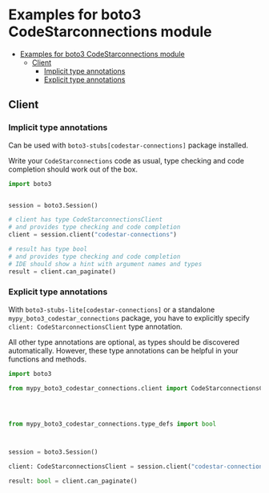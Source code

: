 <a id="examples-for-boto3-codestarconnections-module"></a>

# Examples for boto3 CodeStarconnections module

- [Examples for boto3 CodeStarconnections module](#examples-for-boto3-codestarconnections-module)
  - [Client](#client)
    - [Implicit type annotations](#implicit-type-annotations)
    - [Explicit type annotations](#explicit-type-annotations)

<a id="client"></a>

## Client

<a id="implicit-type-annotations"></a>

### Implicit type annotations

Can be used with `boto3-stubs[codestar-connections]` package installed.

Write your `CodeStarconnections` code as usual, type checking and code
completion should work out of the box.

```python
import boto3


session = boto3.Session()

# client has type CodeStarconnectionsClient
# and provides type checking and code completion
client = session.client("codestar-connections")

# result has type bool
# and provides type checking and code completion
# IDE should show a hint with argument names and types
result = client.can_paginate()
```

<a id="explicit-type-annotations"></a>

### Explicit type annotations

With `boto3-stubs-lite[codestar-connections]` or a standalone
`mypy_boto3_codestar_connections` package, you have to explicitly specify
`client: CodeStarconnectionsClient` type annotation.

All other type annotations are optional, as types should be discovered
automatically. However, these type annotations can be helpful in your functions
and methods.

```python
import boto3

from mypy_boto3_codestar_connections.client import CodeStarconnectionsClient




from mypy_boto3_codestar_connections.type_defs import bool



session = boto3.Session()

client: CodeStarconnectionsClient = session.client("codestar-connections")

result: bool = client.can_paginate()
```
